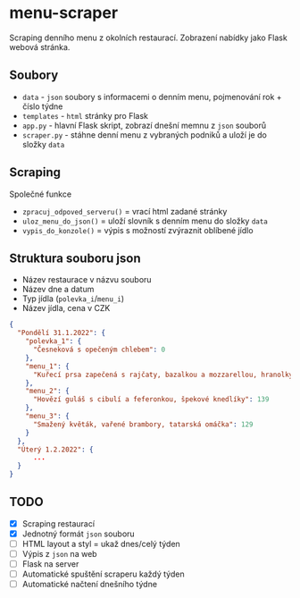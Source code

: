 # menu-scraper

Scraping denního menu z okolních restaurací. Zobrazení nabídky jako Flask webová stránka.

## Soubory

- `data` - `json` soubory s informacemi o denním menu, pojmenování rok + číslo týdne
- `templates` - `html` stránky pro Flask
- `app.py` - hlavní Flask skript, zobrazí dnešní memnu z `json` souborů
- `scraper.py` - stáhne denní menu z vybraných podniků a uloží je do složky `data`

## Scraping

Společné funkce

- `zpracuj_odpoved_serveru()` = vrací html zadané stránky
- `uloz_menu_do_json()` = uloží slovník s denním menu do složky `data`
- `vypis_do_konzole()` = výpis s možností zvýraznit oblíbené jídlo

## Struktura souboru json

- Název restaurace v názvu souboru
- Název dne a datum
- Typ jídla (`polevka_i`/`menu_i`)
- Název jídla, cena v CZK

```json
{
  "Pondělí 31.1.2022": {
    "polevka_1": {
      "Česneková s opečeným chlebem": 0
    },
    "menu_1": {
      "Kuřecí prsa zapečená s rajčaty, bazalkou a mozzarellou, hranolky": 135
    },
    "menu_2": {
      "Hovězí guláš s cibulí a feferonkou, špekové knedlíky": 139
    },
    "menu_3": {
      "Smažený květák, vařené brambory, tatarská omáčka": 129
    }
  },
  "Úterý 1.2.2022": {
      ...
  }
}
```

## TODO

- [x] Scraping restaurací
- [x] Jednotný formát `json` souboru
- [ ] HTML layout a styl = ukaž dnes/celý týden
- [ ] Výpis z `json` na web
- [ ] Flask na server
- [ ] Automatické spuštění scraperu každý týden
- [ ] Automatické načtení dnešního týdne
